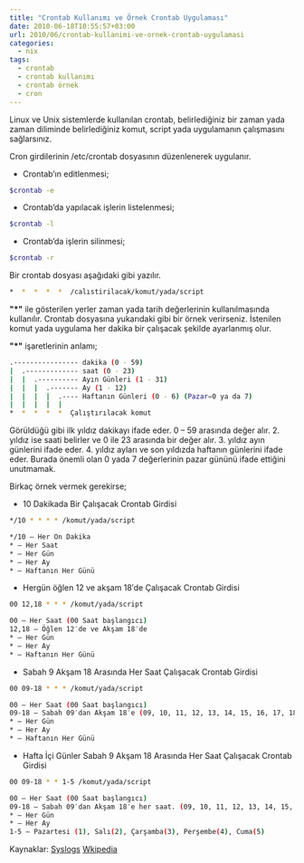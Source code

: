```yaml
---
title: "Crontab Kullanımı ve Örnek Crontab Uygulaması"
date: 2010-06-18T10:55:57+03:00
url: 2010/06/crontab-kullanimi-ve-ornek-crontab-uygulamasi
categories:
  - nix
tags:
  - crontab
  - crontab kullanımı
  - crontab örnek
  - cron
---
```


Linux ve Unix sistemlerde kullanılan crontab, belirlediğiniz bir zaman yada zaman diliminde belirlediğiniz komut, script yada uygulamanın çalışmasını sağlarsınız.

Cron girdilerinin /etc/crontab dosyasının düzenlenerek uygulanır.

* Crontab’ın editlenmesi;

```sh
$crontab -e
```

* Crontab’da yapılacak işlerin listelenmesi;

```sh
$crontab -l 
```

* Crontab’da işlerin silinmesi;

```sh
$crontab -r
```

Bir crontab dosyası aşağıdaki gibi yazılır.

```sh
*  *  *  *  *  /calıstirilacak/komut/yada/script
```

**"*"** ile gösterilen yerler zaman yada tarih değerlerinin kullanılmasında kullanılır. Crontab dosyasına yukarıdaki gibi bir örnek verirseniz. İstenilen komut yada uygulama her dakika bir çalışacak şekilde ayarlanmış olur. 

**"*"** işaretlerinin anlamı;

```sh
.---------------- dakika (0 - 59)
|  .------------- saat (0 - 23)
|  |  .---------- Ayın Günleri (1 - 31)
|  |  |  .------- Ay (1 - 12)
|  |  |  |  .---- Haftanın Günleri (0 - 6) (Pazar=0 ya da 7)
|  |  |  |  |
*  *  *  *  *  Çalıştırılacak komut
```

Görüldüğü gibi ilk yıldız dakikayı ifade eder. 0 – 59 arasında değer alır. 2. yıldız ise saati belirler ve 0 ile 23 arasında bir değer alır. 3. yıldız ayın günlerini ifade eder. 4. yıldız ayları ve son yıldızda haftanın günlerini ifade eder. Burada önemli olan 0 yada 7 değerlerinin pazar gününü ifade ettiğini unutmamak.

Birkaç örnek vermek gerekirse;

* 10 Dakikada Bir Çalışacak Crontab Girdisi

```sh
*/10 * * * * /komut/yada/script

*/10 – Her On Dakika
* – Her Saat
* – Her Gün
* – Her Ay
* – Haftanın Her Günü
```
 
* Hergün öğlen 12 ve akşam 18′de Çalışacak Crontab Girdisi  

```sh
00 12,18 * * * /komut/yada/script

00 – Her Saat (00 Saat başlangıcı)
12,18 – Öğlen 12′de ve Akşam 18′de
* – Her Gün
* – Her Ay
* – Haftanın Her Günü
```

* Sabah 9 Akşam 18 Arasında Her Saat Çalışacak Crontab Girdisi

```sh
00 09-18 * * * /komut/yada/script

00 – Her Saat (00 Saat başlangıcı)
09-18 – Sabah 09′dan Akşam 18′e (09, 10, 11, 12, 13, 14, 15, 16, 17, 18)
* – Her Gün
* – Her Ay
* – Haftanın Her Günü
```

* Hafta İçi Günler Sabah 9 Akşam 18 Arasında Her Saat Çalışacak Crontab Girdisi

```sh
00 09-18 * * 1-5 /komut/yada/script

00 – Her Saat (00 Saat başlangıcı)
09-18 – Sabah 09′dan Akşam 18′e her saat. (09, 10, 11, 12, 13, 14, 15, 16, 17, 18)
* – Her Gün
* – Her Ay
1-5 – Pazartesi (1), Salı(2), Çarşamba(3), Perşembe(4), Cuma(5)
```

Kaynaklar:
[Syslogs](http://www.syslogs.org/)
[Wkipedia](http://en.wikipedia.org/wiki/Cron)